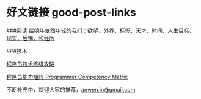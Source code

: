 好文链接 good-post-links
========

###阅读
[给明年依然年轻的我们：欲望、外界、标签、天才、时间、人生目标、现实、后悔、和经历](http://blog.sina.com.cn/s/blog_6e8e05ac0100wu4h.html )

###技术

[程序员技术练级攻略](http://coolshell.cn/articles/4990.html)

[程序员能力矩阵 Programmer Competency Matrix](http://static.icybear.net/%5BCN%5DProgrammer%20competency%20matrix.htm)

不断补充中，欢迎大家的推荐，anwen.in@gmail.com
